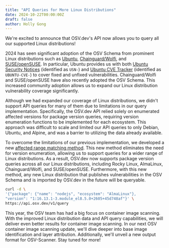 ```yaml
---
title: "API Queries for More Linux Distributions"
date: 2024-10-22T00:00:00Z
draft: false
author: Holly Gong
---
```


We're excited to announce that OSV.dev's API now allows you to query all our supported Linux distributions!

2024 has seen significant adoption of the OSV Schema from prominent Linux distributions such as [Ubuntu](https://openssf.org/blog/2024/06/11/ubuntu-security-notices-now-available-in-osv/), [Chainguard/Wolfi](https://openssf.org/blog/2024/07/03/chainguard-enhances-security-with-osv-advisory-feed/), and [SUSE/openSUSE](https://www.suse.com/support/update/). In particular, Ubuntu provides us with both [Ubuntu Security Notices](https://ubuntu.com/security/notices) (identified as `USN-`) and [Ubuntu CVE Tracker](https://ubuntu.com/security/cves) (identified as `UBUNTU-CVE-`) to cover fixed and unfixed vulnerabilities. Chainguard/Wolfi and SUSE/openSUSE have also recently adopted the OSV Schema. This increased community adoption allows us to expand our Linux distribution vulnerability coverage significantly.

Although we had expanded our coverage of Linux distributions, we didn't support API queries for many of them due to limitations in our query implementation. Specifically, the OSV.dev API relied solely on enumerated affected versions for package version queries, requiring version enumeration functions to be implemented for each ecosystem. This approach was difficult to scale and limited our API queries to only Debian, Ubuntu, and Alpine, and was a barrier to utilizing the data already available.

To overcome the limitations of our previous implementation, we developed a new [affected range matching method](https://github.com/google/osv.dev/issues/2401). This new method eliminates the need for version enumeration, allowing us to support queries for a wider range of Linux distributions. As a result, OSV.dev now supports package version queries across all our Linux distributions, including Rocky Linux, AlmaLinux, Chainguard/Wolfi, and SUSE/openSUSE. Furthermore, with this new method, any new Linux distribution that publishes vulnerabilities in the OSV Schema and is imported by OSV.dev in the future will be queryable.

```bash
curl -d \
'{"package": {"name": "nodejs", "ecosystem": "AlmaLinux"},
"version": "1:16.13.1-3.module_el8.5.0+2605+45d748af"}' \
https://api.osv.dev/v1/query
```

This year, the OSV team has had a big focus on container image scanning. With the improved Linux distribution data and API query capabilities, we will deliver even better results for container image scanning. In our next OSV container image scanning update, we'll dive deeper into base image identification and layer attribution. Additionally, we'll unveil a new output format for OSV-Scanner. Stay tuned for more!
